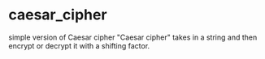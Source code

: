 # caesar_cipher
simple version of Caesar cipher
"Caesar cipher" takes in a string and then encrypt or decrypt it with a shifting factor.
